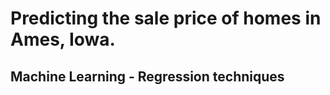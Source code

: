 # Predicting the sale price of homes in Ames, Iowa.

## Machine Learning - Regression techniques  
 